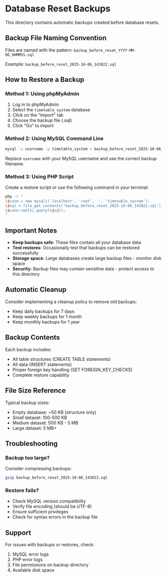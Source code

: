 # Database Reset Backups

This directory contains automatic backups created before database resets.

## Backup File Naming Convention

Files are named with the pattern: `backup_before_reset_YYYY-MM-DD_HHMMSS.sql`

Example: `backup_before_reset_2025-10-06_143022.sql`

## How to Restore a Backup

### Method 1: Using phpMyAdmin
1. Log in to phpMyAdmin
2. Select the `timetable_system` database
3. Click on the "Import" tab
4. Choose the backup file (.sql)
5. Click "Go" to import

### Method 2: Using MySQL Command Line
```bash
mysql -u username -p timetable_system < backup_before_reset_2025-10-06_143022.sql
```

Replace `username` with your MySQL username and use the correct backup filename.

### Method 3: Using PHP Script
Create a restore script or use the following command in your terminal:

```bash
php -r "
\$conn = new mysqli('localhost', 'root', '', 'timetable_system');
\$sql = file_get_contents('backup_before_reset_2025-10-06_143022.sql');
\$conn->multi_query(\$sql);
"
```

## Important Notes

- **Keep backups safe**: These files contain all your database data
- **Test restores**: Occasionally test that backups can be restored successfully
- **Storage space**: Large databases create large backup files - monitor disk space
- **Security**: Backup files may contain sensitive data - protect access to this directory

## Automatic Cleanup

Consider implementing a cleanup policy to remove old backups:
- Keep daily backups for 7 days
- Keep weekly backups for 1 month
- Keep monthly backups for 1 year

## Backup Contents

Each backup includes:
- All table structures (CREATE TABLE statements)
- All data (INSERT statements)
- Proper foreign key handling (SET FOREIGN_KEY_CHECKS)
- Complete restore capability

## File Size Reference

Typical backup sizes:
- Empty database: ~50 KB (structure only)
- Small dataset: 100-500 KB
- Medium dataset: 500 KB - 5 MB
- Large dataset: 5 MB+

## Troubleshooting

### Backup too large?
Consider compressing backups:
```bash
gzip backup_before_reset_2025-10-06_143022.sql
```

### Restore fails?
- Check MySQL version compatibility
- Verify file encoding (should be UTF-8)
- Ensure sufficient privileges
- Check for syntax errors in the backup file

## Support

For issues with backups or restores, check:
1. MySQL error logs
2. PHP error logs
3. File permissions on backup directory
4. Available disk space

